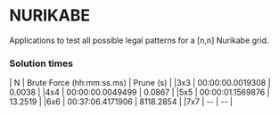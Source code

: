 # NURIKABE
Applications to test all possible legal patterns for a [n,n] Nurikabe grid.

### Solution times
  | N  | Brute Force (hh:mm:ss.ms) | Prune (s) |
  |3x3 | 00:00:00.0019308          | 0.0038    |
  |4x4 | 00:00:00.0049499          | 0.0867    |
  |5x5 | 00:00:01.1569876          | 13.2519   |
  |6x6 |  00:37:06.4171906         | 8118.2854 |
  |7x7 | --                        | --        |
